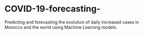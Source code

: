 # COVID-19-forecasting-
Predicting and forecasting the evolution of daily increased cases in Morocco and the world using Machine Learning models.
